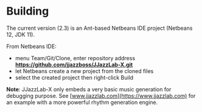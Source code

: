 # Building

The current version \(2.3\) is an Ant-based Netbeans IDE project \(Netbeans 12, JDK 11\).

From Netbeans IDE:

* menu Team/Git/Clone, enter repository address **https://github.com/jjazzboss/JJazzLab-X.git**
* let Netbeans create a new project from the cloned files
* select the created project then right-click Build

**Note**: JJazzLab-X only embeds a very basic music generation for debugging purpose. See [www.jjazzlab.com](https://www.jjazzlab.com) for an example with a more powerful rhythm generation engine.

